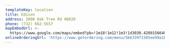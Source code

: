 ```yaml
---
templateKey: location
title: Edison
address: 2090 Oak Tree Rd 08820
phone: (732) 662-5557
mapEmbedUrl: >-
  https://www.google.com/maps/embed?pb=!1m18!1m12!1m3!1d3030.4209156640964!2d-74.3793548845183!3d40.576463579346935!2m3!1f0!2f0!3f0!3m2!1i1024!2i768!4f13.1!3m3!1m2!1s0x89c3b7a67e91935b%3A0x5bfba3fbc5dba184!2sPizza%20Brothers%20of%20Edison!5e0!3m2!1sen!2sus!4v1584243739198!5m2!1sen!2sus
onlineOrderingUrl: 'https://www.getordering.com/menu/5b6339f1505ee99a1bfc9010'
---
```

